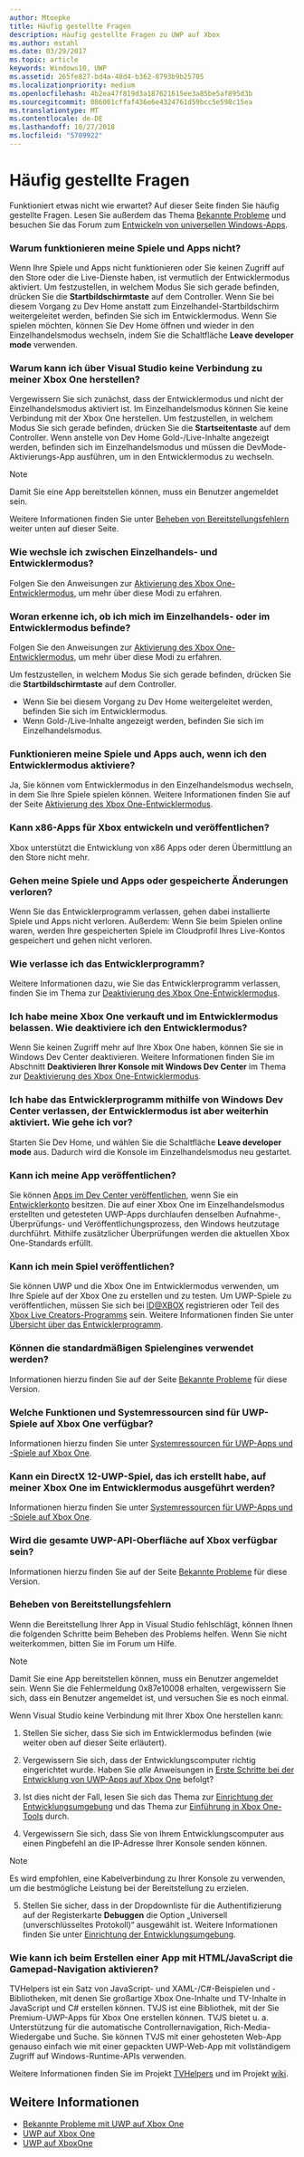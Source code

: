 ```yaml
---
author: Mtoepke
title: Häufig gestellte Fragen
description: Häufig gestellte Fragen zu UWP auf Xbox
ms.author: mstahl
ms.date: 03/29/2017
ms.topic: article
keywords: Windows10, UWP
ms.assetid: 265fe827-bd4a-48d4-b362-8793b9b25705
ms.localizationpriority: medium
ms.openlocfilehash: 4b2ea47f819d3a187621615ee3a85be5af895d3b
ms.sourcegitcommit: 086001cffaf436e6e4324761d59bcc5e598c15ea
ms.translationtype: MT
ms.contentlocale: de-DE
ms.lasthandoff: 10/27/2018
ms.locfileid: "5709922"
---
```

# <a name="frequently-asked-questions"></a>Häufig gestellte Fragen

Funktioniert etwas nicht wie erwartet? Auf dieser Seite finden Sie häufig gestellte Fragen. Lesen Sie außerdem das Thema [Bekannte Probleme](known-issues.md) und besuchen Sie das Forum zum [Entwickeln von universellen Windows-Apps](https://go.microsoft.com/fwlink/?linkid=839446). 

### <a name="why-arent-my-games-and-apps-working"></a>Warum funktionieren meine Spiele und Apps nicht?

Wenn Ihre Spiele und Apps nicht funktionieren oder Sie keinen Zugriff auf den Store oder die Live-Dienste haben, ist vermutlich der Entwicklermodus aktiviert. Um festzustellen, in welchem Modus Sie sich gerade befinden, drücken Sie die **Startbildschirmtaste** auf dem Controller. Wenn Sie bei diesem Vorgang zu Dev Home anstatt zum Einzelhandel-Startbildschirm weitergeleitet werden, befinden Sie sich im Entwicklermodus. Wenn Sie spielen möchten, können Sie Dev Home öffnen und wieder in den Einzelhandelsmodus wechseln, indem Sie die Schaltfläche **Leave developer mode** verwenden.

### <a name="why-cant-i-connect-to-my-xbox-one-using-visual-studio"></a>Warum kann ich über Visual Studio keine Verbindung zu meiner Xbox One herstellen?

Vergewissern Sie sich zunächst, dass der Entwicklermodus und nicht der Einzelhandelsmodus aktiviert ist. Im Einzelhandelsmodus können Sie keine Verbindung mit der Xbox One herstellen. Um festzustellen, in welchem Modus Sie sich gerade befinden, drücken Sie die **Startseitentaste** auf dem Controller. Wenn anstelle von Dev Home Gold-/Live-Inhalte angezeigt werden, befinden sich im Einzelhandelsmodus und müssen die DevMode-Aktivierungs-App ausführen, um in den Entwicklermodus zu wechseln.

> [!NOTE]
> Damit Sie eine App bereitstellen können, muss ein Benutzer angemeldet sein.

Weitere Informationen finden Sie unter [Beheben von Bereitstellungsfehlern](#fixing-deployment-failures) weiter unten auf dieser Seite.

### <a name="how-do-i-switch-between-retail-mode-and-developer-mode"></a>Wie wechsle ich zwischen Einzelhandels- und Entwicklermodus?

Folgen Sie den Anweisungen zur [Aktivierung des Xbox One-Entwicklermodus](devkit-activation.md), um mehr über diese Modi zu erfahren.

### <a name="how-do-i-know-if-i-am-in-retail-mode-or-developer-mode"></a>Woran erkenne ich, ob ich mich im Einzelhandels- oder im Entwicklermodus befinde?

Folgen Sie den Anweisungen zur [Aktivierung des Xbox One-Entwicklermodus](devkit-activation.md), um mehr über diese Modi zu erfahren. 

Um festzustellen, in welchem Modus Sie sich gerade befinden, drücken Sie die **Startbildschirmtaste** auf dem Controller. 
- Wenn Sie bei diesem Vorgang zu Dev Home weitergeleitet werden, befinden Sie sich im Entwicklermodus.
- Wenn Gold-/Live-Inhalte angezeigt werden, befinden Sie sich im Einzelhandelsmodus.

### <a name="will-my-games-and-apps-still-work-if-i-activate-developer-mode"></a>Funktionieren meine Spiele und Apps auch, wenn ich den Entwicklermodus aktiviere?

Ja, Sie können vom Entwicklermodus in den Einzelhandelsmodus wechseln, in dem Sie Ihre Spiele spielen können. Weitere Informationen finden Sie auf der Seite [Aktivierung des Xbox One-Entwicklermodus](devkit-activation.md). 

### <a name="can-i-develop-and-publish-x86-apps-for-xbox"></a>Kann x86-Apps für Xbox entwickeln und veröffentlichen?
Xbox unterstützt die Entwicklung von x86 Apps oder deren Übermittlung an den Store nicht mehr. 

### <a name="will-i-lose-my-games-and-apps-or-saved-changes"></a>Gehen meine Spiele und Apps oder gespeicherte Änderungen verloren?

Wenn Sie das Entwicklerprogramm verlassen, gehen dabei installierte Spiele und Apps nicht verloren. Außerdem: Wenn Sie beim Spielen online waren, werden Ihre gespeicherten Spiele im Cloudprofil Ihres Live-Kontos gespeichert und gehen nicht verloren.

### <a name="how-do-i-leave-the-developer-program"></a>Wie verlasse ich das Entwicklerprogramm?

Weitere Informationen dazu, wie Sie das Entwicklerprogramm verlassen, finden Sie im Thema zur [Deaktivierung des Xbox One-Entwicklermodus](devkit-deactivation.md).

### <a name="i-sold-my-xbox-one-and-left-it-in-developer-mode-how-do-i-deactivate-developer-mode"></a>Ich habe meine Xbox One verkauft und im Entwicklermodus belassen. Wie deaktiviere ich den Entwicklermodus?

Wenn Sie keinen Zugriff mehr auf Ihre Xbox One haben, können Sie sie in Windows Dev Center deaktivieren. Weitere Informationen finden Sie im Abschnitt **Deaktivieren Ihrer Konsole mit Windows Dev Center** im Thema zur [Deaktivierung des Xbox One-Entwicklermodus](devkit-deactivation.md#deactivate-your-console-using-windows-dev-center). 

### <a name="i-left-the-developer-program-using-windows-dev-center-but-im-in-still-developer-mode-what-do-i-do"></a>Ich habe das Entwicklerprogramm mithilfe von Windows Dev Center verlassen, der Entwicklermodus ist aber weiterhin aktiviert. Wie gehe ich vor?

Starten Sie Dev Home, und wählen Sie die Schaltfläche **Leave developer mode** aus. Dadurch wird die Konsole im Einzelhandelsmodus neu gestartet. 

### <a name="can-i-publish-my-app"></a>Kann ich meine App veröffentlichen?

Sie können [Apps im Dev Center veröffentlichen](../publish/index.md), wenn Sie ein [Entwicklerkonto](https://developer.microsoft.com/store/register) besitzen. Die auf einer Xbox One im Einzelhandelsmodus erstellten und getesteten UWP-Apps durchlaufen denselben Aufnahme-, Überprüfungs- und Veröffentlichungsprozess, den Windows heutzutage durchführt. Mithilfe zusätzlicher Überprüfungen werden die aktuellen Xbox One-Standards erfüllt.

### <a name="can-i-publish-my-game"></a>Kann ich mein Spiel veröffentlichen?

Sie können UWP und die Xbox One im Entwicklermodus verwenden, um Ihre Spiele auf der Xbox One zu erstellen und zu testen. Um UWP-Spiele zu veröffentlichen, müssen Sie sich bei [ID@XBOX](http://www.xbox.com/Developers/id) registrieren oder Teil des [Xbox Live Creators-Programms](https://developer.microsoft.com/games/xbox/xboxlive/creator) sein. Weitere Informationen finden Sie unter [Übersicht über das Entwicklerprogramm](https://developer.microsoft.com/games/xbox/docs/xboxlive/get-started/developer-program-overview.html).

### <a name="will-the-standard-game-engines-work"></a>Können die standardmäßigen Spielengines verwendet werden?

Informationen hierzu finden Sie auf der Seite [Bekannte Probleme](known-issues.md) für diese Version.

### <a name="what-capabilities-and-system-resources-are-available-to-uwp-games-on-xbox-one"></a>Welche Funktionen und Systemressourcen sind für UWP-Spiele auf Xbox One verfügbar? 

Informationen hierzu finden Sie unter [Systemressourcen für UWP-Apps und -Spiele auf Xbox One](system-resource-allocation.md).

### <a name="if-i-create-a-directx-12-uwp-game-will-it-run-on-my-xbox-one-in-developer-mode"></a>Kann ein DirectX 12-UWP-Spiel, das ich erstellt habe, auf meiner Xbox One im Entwicklermodus ausgeführt werden?

Informationen hierzu finden Sie unter [Systemressourcen für UWP-Apps und -Spiele auf Xbox One](system-resource-allocation.md).

### <a name="will-the-entire-uwp-api-surface-be-available-on-xbox"></a>Wird die gesamte UWP-API-Oberfläche auf Xbox verfügbar sein?

Informationen hierzu finden Sie auf der Seite [Bekannte Probleme](known-issues.md) für diese Version.

### <a name="fixing-deployment-failures"></a>Beheben von Bereitstellungsfehlern

Wenn die Bereitstellung Ihrer App in Visual Studio fehlschlägt, können Ihnen die folgenden Schritte beim Beheben des Problems helfen. Wenn Sie nicht weiterkommen, bitten Sie im Forum um Hilfe.

> [!NOTE]
> Damit Sie eine App bereitstellen können, muss ein Benutzer angemeldet sein. Wenn Sie die Fehlermeldung 0x87e10008 erhalten, vergewissern Sie sich, dass ein Benutzer angemeldet ist, und versuchen Sie es noch einmal.

Wenn Visual Studio keine Verbindung mit Ihrer Xbox One herstellen kann:

1. Stellen Sie sicher, dass Sie sich im Entwicklermodus befinden (wie weiter oben auf dieser Seite erläutert).
2. Vergewissern Sie sich, dass der Entwicklungscomputer richtig eingerichtet wurde. Haben Sie *alle* Anweisungen in [Erste Schritte bei der Entwicklung von UWP-Apps auf Xbox One](getting-started.md) befolgt? 

3. Ist dies nicht der Fall, lesen Sie sich das Thema zur [Einrichtung der Entwicklungsumgebung](development-environment-setup.md) und das Thema zur [Einführung in Xbox One-Tools](introduction-to-xbox-tools.md) durch.

4. Vergewissern Sie sich, dass Sie von Ihrem Entwicklungscomputer aus einen Pingbefehl an die IP-Adresse Ihrer Konsole senden können.
  > [!NOTE]
  > Es wird empfohlen, eine Kabelverbindung zu Ihrer Konsole zu verwenden, um die bestmögliche Leistung bei der Bereitstellung zu erzielen.

5. Stellen Sie sicher, dass in der Dropdownliste für die Authentifizierung auf der Registerkarte **Debuggen** die Option „Universell (unverschlüsseltes Protokoll)“ ausgewählt ist. Weitere Informationen finden Sie unter [Einrichtung der Entwicklungsumgebung](development-environment-setup.md).


### <a name="if-im-building-an-app-using-htmljavascript-how-do-i-enable-gamepad-navigation"></a>Wie kann ich beim Erstellen einer App mit HTML/JavaScript die Gamepad-Navigation aktivieren?

TVHelpers ist ein Satz von JavaScript- und XAML-/C#-Beispielen und -Bibliotheken, mit denen Sie großartige Xbox One-Inhalte und TV-Inhalte in JavaScript und C# erstellen können. TVJS ist eine Bibliothek, mit der Sie Premium-UWP-Apps für Xbox One erstellen können. TVJS bietet u. a. Unterstützung für die automatische Controllernavigation, Rich-Media-Wiedergabe und Suche. Sie können TVJS mit einer gehosteten Web-App genauso einfach wie mit einer gepackten UWP-Web-App mit vollständigem Zugriff auf Windows-Runtime-APIs verwenden.

Weitere Informationen finden Sie im Projekt [TVHelpers](https://github.com/Microsoft/TVHelpers) und im Projekt [wiki](https://github.com/Microsoft/TVHelpers/wiki).

## <a name="see-also"></a>Weitere Informationen
- [Bekannte Probleme mit UWP auf Xbox One](known-issues.md)
- [UWP auf Xbox One](index.md)
- [UWP auf XboxOne](index.md)

